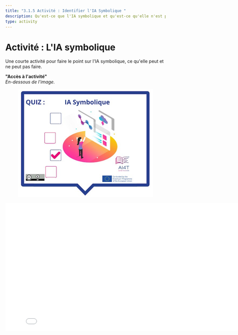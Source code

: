 ```yaml
---
title: "3.1.5 Activité : Identifier l'IA Symbolique "
description: Qu'est-ce que l'IA symbolique et qu'est-ce qu'elle n'est pas ?
type: activity
---
```


# Activité : L'IA symbolique

Une courte activité pour faire le point sur l'IA symbolique, ce qu'elle peut et ne peut pas faire.

**"Accès à l'activité"**  
_En-dessous de l'image._

<figure>
  <img src="Images/VisuelQUIZSymbolicAI-FR.jpg" alt="Symbolic AI"/>  
</figure>

<center><iframe width="818" height="404" src="3-1-5a-activity-what-type-of-ai/3-1-5a-Symbolic-AI.html" frameborder="0" allowfullscreen></iframe></center>
